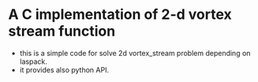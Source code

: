 # A C implementation of 2-d vortex stream function
* this is a simple code for solve 2d vortex_stream problem depending on laspack.
* it provides also python API.
